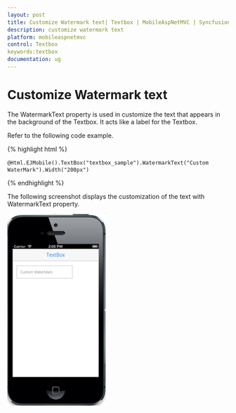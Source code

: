 ```yaml
---
layout: post
title: Customize Watermark text| Textbox | MobileAspNetMVC | Syncfusion
description: customize watermark text
platform: mobileaspnetmvc
control: Textbox
keywords:textbox
documentation: ug
---
```


# Customize Watermark text

The WatermarkText property is used in customize the text that appears in the background of the Textbox. It acts like a label for the Textbox.

Refer to the following code example.

{% highlight html %}

    @Html.EJMobile().TextBox("textbox_sample").WatermarkText("Custom WaterMark").Width("200px")

{% endhighlight %}

The following screenshot displays the customization of the text with WatermarkText property.

![D:/Final Doc/mockup/IMG_0530_iphone5s_spacegrey_portrait.png](Customize-Watermark-text_images/Customize-Watermark-text_img1.png)







